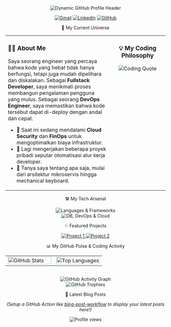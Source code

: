 <div align="center">
<!-- Header Dinamis yang Keren -->
<img src="https://github-profile-header-generator.vercel.app/api/?name=Excel&job=Fullstack+%26+DevOps+Engineer&slogan=Building+%26+Automating+Cool+Stuff&github=excelyno&linkedin=your-linkedin-username&website=your-website.com&style=catppuccin" alt="Dynamic GitHub Profile Header"/>

<p align="center">
<a href="mailto:excellentqweee@gmail.com"><img src="https://img.shields.io/badge/Gmail-D14836?style=for-the-badge&logo=gmail&logoColor=white" alt="Gmail"/></a>
<a href="https://linkedin.com/in/your-linkedin-username"><img src="https://img.shields.io/badge/LinkedIn-0A66C2?style=for-the-badge&logo=linkedin&logoColor=white" alt="LinkedIn"/></a>
<a href="https://github.com/excelyno"><img src="https://img.shields.io/badge/GitHub-181717?style=for-the-badge&logo=github&logoColor=white" alt="GitHub"/></a>
</p>
</div>

<p align="center">🚀 My Current Universe</p>
<table width="100%">
<tr>
<td width="65%" valign="top">
<h3 align="left">👨‍💻 About Me</h3>
<p>
Saya seorang engineer yang percaya bahwa kode yang hebat tidak hanya berfungsi, tetapi juga mudah dipelihara dan diskalakan. Sebagai <strong>Fullstack Developer</strong>, saya menikmati proses membangun pengalaman pengguna yang mulus. Sebagai seorang <strong>DevOps Engineer</strong>, saya memastikan bahwa kode tersebut dapat di-deploy dengan andal dan cepat.
</p>
<ul>
<li>🌱 Saat ini sedang mendalami <strong>Cloud Security</strong> dan <strong>FinOps</strong> untuk mengoptimalkan biaya infrastruktur.</li>
<li>🔭 Lagi mengerjakan beberapa proyek pribadi seputar otomatisasi alur kerja developer.</li>
<li>💬 Tanya saya tentang apa saja, mulai dari arsitektur mikroservis hingga mechanical keyboard.</li>
</ul>
</td>
<td width="35%" align="center" valign="top">
<h3 align="center">💡 My Coding Philosophy</h3>
<p align="center">
<img src="https://github-readme-quotes.herokuapp.com/quote?theme=catppuccin_dark" alt="Coding Quote"/>
</p>
</td>
</tr>
</table>

<p align="center">🛠️ My Tech Arsenal</p>
<p align="center">
<img src="https://skillicons.dev/icons?i=js,ts,react,nextjs,tailwind,go,python,nodejs,express" alt="Languages & Frameworks"/>
<br>
<img src="https://skillicons.dev/icons?i=postgres,mysql,mongodb,redis,docker,kubernetes,gcp,aws,terraform,git" alt="DB, DevOps & Cloud"/>
</p>

<p align="center">✨ Featured Projects</p>
<!-- Ganti dengan repo Anda yang ingin ditampilkan -->

<p align="center">
<a href="https://github.com/excelyno/your-repo-1">
<img src="https://github-readme-stats.vercel.app/api/pin/?username=excelyno&repo=your-repo-1&theme=catppuccin_dark" alt="Project 1"/>
</a>
<a href="https://github.com/excelyno/your-repo-2">
<img src="https://github-readme-stats.vercel.app/api/pin/?username=excelyno&repo=your-repo-2&theme=catppuccin_dark" alt="Project 2"/>
</a>
</p>

<p align="center">📊 My GitHub Pulse & Coding Activity</p>
<div align="center">
<table width="100%">
<tr>
<td width="50%" valign="top">
<img src="https://github-readme-stats.vercel.app/api?username=excelyno&show_icons=true&theme=catppuccin_dark&include_all_commits=true&count_private=true&border_radius=10" alt="GitHub Stats" width="100%"/>
</td>
<td width="50%" valign="top">
<img src="https://github-readme-stats.vercel.app/api/top-langs/?username=excelyno&layout=compact&langs_count=8&theme=catppuccin_dark&border_radius=10" alt="Top Languages" width="100%"/>
</td>
</tr>
</table>
<br>
<img src="https://github-readme-activity-graph.vercel.app/graph?username=excelyno&bg_color=1e1e2e&color=cba6f7&line=cba6f7&point=89b4fa&area=true&hide_border=true" alt="GitHub Activity Graph"/>
<br>
<img src="https://github-profile-trophy.vercel.app/?username=excelyno&theme=catppuccin&column=7&margin-w=15&margin-h=15" alt="GitHub Trophies"/>
</div>

<p align="center">📰 Latest Blog Posts</p>
<!-- Ganti dengan URL RSS feed blog Anda (Medium, Dev.to, dll.) -->

<div align="center">
<!--
<a href="https://github.com/gautamkrishnar/blog-post-workflow">
<img src="https://github.com/gautamkrishnar/blog-post-workflow/raw/master/img/github.png" alt="Blog Post Workflow" width="150px" height="150px"/>
</a>
-->
<!-- BLOG-POST-LIST:START -->
<!-- Daftar postingan akan muncul di sini secara otomatis jika Anda setup GitHub Action -->
<!-- BLOG-POST-LIST:END -->
<p><i>(Setup a GitHub Action like <a href="https://github.com/gautamkrishnar/blog-post-workflow">blog-post-workflow</a> to display your latest posts here!)</i></p>
</div>

<p align="center">
<img src="https://komarev.com/ghpvc/?username=excelyno&label=Profile%20Visitors&color=82AAE3&style=flat-square" alt="Profile views"/>
</p>
